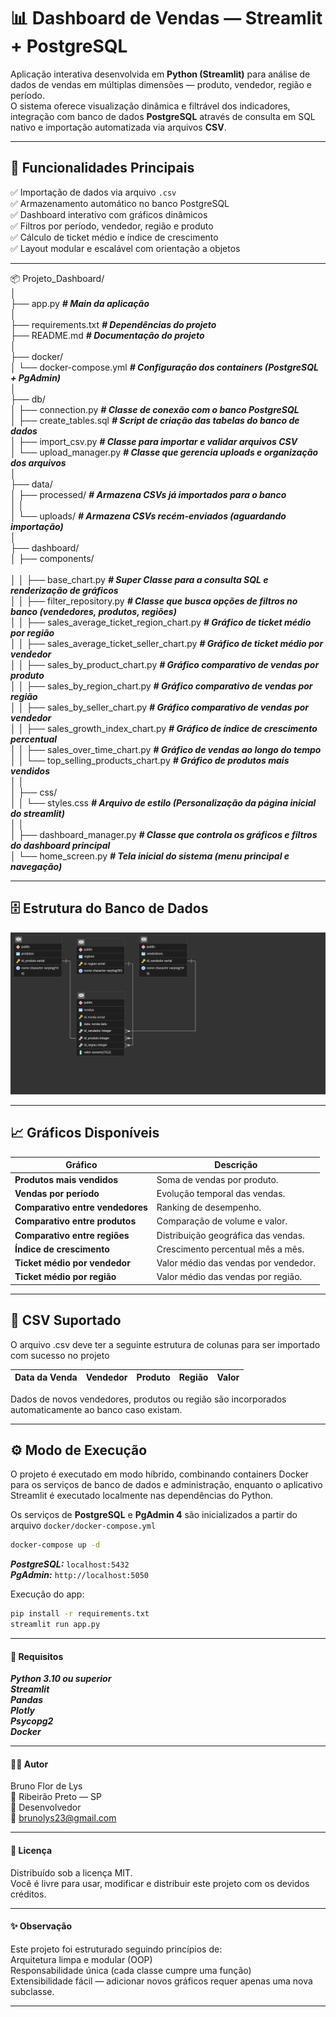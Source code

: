 # 📊 Dashboard de Vendas — Streamlit + PostgreSQL

Aplicação interativa desenvolvida em **Python (Streamlit)** para análise de dados de vendas em múltiplas dimensões — produto, vendedor, região e período.  
O sistema oferece visualização dinâmica e filtrável dos indicadores, integração com banco de dados **PostgreSQL** através de consulta em SQL nativo e importação automatizada via arquivos **CSV**.

---

## 🚀 Funcionalidades Principais

✅ Importação de dados via arquivo `.csv`  
✅ Armazenamento automático no banco PostgreSQL  
✅ Dashboard interativo com gráficos dinâmicos  
✅ Filtros por período, vendedor, região e produto  
✅ Cálculo de ticket médio e índice de crescimento  
✅ Layout modular e escalável com orientação a objetos  

---

📦 Projeto_Dashboard/<br>
│<br>
├── app.py                                ***# Main da aplicação***<br>
│<br>
├── requirements.txt                       ***# Dependências do projeto***<br>
├── README.md                              ***# Documentação do projeto***<br>
│<br>
├── docker/<br>
│   └── docker-compose.yml                 ***# Configuração dos containers (PostgreSQL + PgAdmin)***<br>
│<br>
├── db/<br>
│   ├── connection.py                     ***# Classe de conexão com o banco PostgreSQL***<br>
│   ├── create_tables.sql                 ***# Script de criação das tabelas do banco de dados***<br>
│   ├── import_csv.py                     ***# Classe para importar e validar arquivos CSV***<br>
│   └── upload_manager.py                 ***# Classe que gerencia uploads e organização dos arquivos***<br>
│<br>
├── data/<br>
│   ├── processed/                        ***# Armazena CSVs já importados para o banco***<br>
│   │<br>
│   └── uploads/                          ***# Armazena CSVs recém-enviados (aguardando importação)***<br>
│<br>
├── dashboard/<br>
│   ├── components/<br>               
│   │   ├── base_chart.py                           ***# Super Classe para a consulta SQL e renderização de gráficos***<br>
│   │   ├── filter_repository.py                   ***# Classe que busca opções de filtros no banco (vendedores, produtos, regiões)***<br>
│   │   ├── sales_average_ticket_region_chart.py    ***# Gráfico de ticket médio por região***<br>
│   │   ├── sales_average_ticket_seller_chart.py   ***# Gráfico de ticket médio por vendedor***<br>
│   │   ├── sales_by_product_chart.py     ***# Gráfico comparativo de vendas por produto***<br>
│   │   ├── sales_by_region_chart.py      ***# Gráfico comparativo de vendas por região***<br>
│   │   ├── sales_by_seller_chart.py      ***# Gráfico comparativo de vendas por vendedor***<br>
│   │   ├── sales_growth_index_chart.py   ***# Gráfico de índice de crescimento percentual***<br>
│   │   ├── sales_over_time_chart.py      ***# Gráfico de vendas ao longo do tempo***<br>
│   │   └── top_selling_products_chart.py ***# Gráfico de produtos mais vendidos***<br>
│   │<br>
│   ├── css/<br>
│   │   └── styles.css                     ***# Arquivo de estilo (Personalização da página inicial do streamlit)***<br>
│   │<br>
│   ├── dashboard_manager.py               ***# Classe que controla os gráficos e filtros do dashboard principal***<br>
│   └── home_screen.py                     ***# Tela inicial do sistema (menu principal e navegação)***<br>

---
## 🗄️ Estrutura do Banco de Dados

![Diagrama do Banco de Dados](db/estrutura_banco.png)

---

## 📈 Gráficos Disponíveis

| **Gráfico** | **Descrição** |
|--------------|---------------|
| **Produtos mais vendidos** | Soma de vendas por produto. |
| **Vendas por período** | Evolução temporal das vendas. |
| **Comparativo entre vendedores** | Ranking de desempenho. |
| **Comparativo entre produtos** | Comparação de volume e valor. |
| **Comparativo entre regiões** | Distribuição geográfica das vendas. |
| **Índice de crescimento** | Crescimento percentual mês a mês. |
| **Ticket médio por vendedor** | Valor médio das vendas por vendedor. |
| **Ticket médio por região** | Valor médio das vendas por região. |

---

## 💾 CSV Suportado

O arquivo .csv deve ter a seguinte estrutura de colunas para ser importado com sucesso no projeto

| Data da Venda | Vendedor | Produto | Região | Valor |
|---------------|----------|---------|--------|-------|

Dados de novos vendedores, produtos ou região são incorporados automaticamente ao banco caso existam.

---
## ⚙️ Modo de Execução

O projeto é executado em modo híbrido, combinando containers Docker para os serviços de banco de dados e administração, enquanto o aplicativo Streamlit é executado localmente nas dependências do Python.

Os serviços de **PostgreSQL** e **PgAdmin 4** são inicializados a partir do arquivo `docker/docker-compose.yml`

```bash  
docker-compose up -d
```

***PostgreSQL:*** `localhost:5432`  
***PgAdmin:*** `http://localhost:5050`


Execução do app:
```bash 
pip install -r requirements.txt
streamlit run app.py 
```
---
#### 🧩 Requisitos

***Python 3.10 ou superior<br>
Streamlit<br>
Pandas<br>
Plotly<br>
Psycopg2<br>
Docker***<br>

---

#### 🧑‍💻 Autor

Bruno Flor de Lys<br>
📍 Ribeirão Preto — SP<br>
💼 Desenvolvedor<br>
📧 brunolys23@gmail.com<br>

---
#### 📜 Licença
Distribuído sob a licença MIT.<br>
Você é livre para usar, modificar e distribuir este projeto com os devidos créditos.<br>

---
#### ✨ Observação

Este projeto foi estruturado seguindo princípios de:<br>
Arquitetura limpa e modular (OOP)<br>
Responsabilidade única (cada classe cumpre uma função)<br>
Extensibilidade fácil — adicionar novos gráficos requer apenas uma nova subclasse.<br>

---